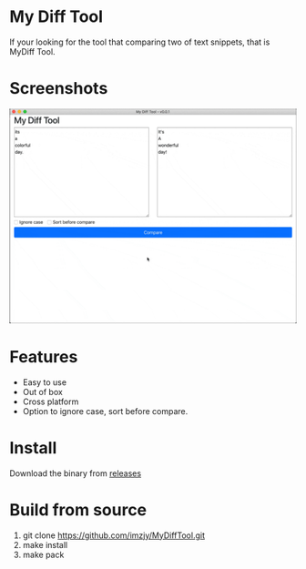 # My Diff Tool

If your looking for the tool that comparing two of text snippets, that is MyDiff Tool.

# Screenshots

![MyDiffTool Demo](screenshots/MyDiffTool_Demo.gif?raw=true "MyDiffTool Demo")

# Features

- Easy to use
- Out of box
- Cross platform
- Option to ignore case, sort before compare.

# Install

Download the binary from [releases](https://github.com/imzjy/MyDiffTool/releases)

# Build from source

1. git clone https://github.com/imzjy/MyDiffTool.git
2. make install
3. make pack
